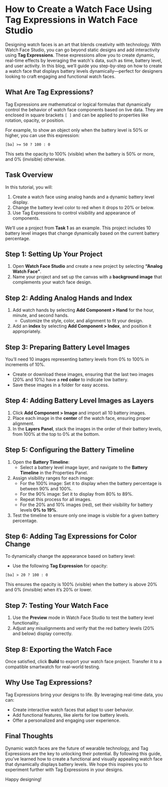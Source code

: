 
# How to Create a Watch Face Using Tag Expressions in Watch Face Studio

Designing watch faces is an art that blends creativity with technology. With Watch Face Studio, you can go beyond static designs and add interactivity using **Tag Expressions**. These expressions allow you to create dynamic, real-time effects by leveraging the watch's data, such as time, battery level, and user activity. In this blog, we’ll guide you step-by-step on how to create a watch face that displays battery levels dynamically—perfect for designers looking to craft engaging and functional watch faces.

## What Are Tag Expressions?
Tag Expressions are mathematical or logical formulas that dynamically control the behavior of watch face components based on live data. They are enclosed in square brackets `[ ]` and can be applied to properties like rotation, opacity, or position.

For example, to show an object only when the battery level is 50% or higher, you can use this expression:
```
[ba] >= 50 ? 100 : 0
```
This sets the opacity to 100% (visible) when the battery is 50% or more, and 0% (invisible) otherwise.

## Task Overview
In this tutorial, you will:
1. Create a watch face using analog hands and a dynamic battery level display.
2. Change the battery level color to red when it drops to 20% or below.
3. Use Tag Expressions to control visibility and appearance of components.

We’ll use a project from **Task 1** as an example. This project includes 10 battery level images that change dynamically based on the current battery percentage.

## Step 1: Setting Up Your Project
1. Open **Watch Face Studio** and create a new project by selecting **“Analog Watch Face”**.
2. Name your project and set up the canvas with a **background image** that complements your watch face design.

## Step 2: Adding Analog Hands and Index
1. Add watch hands by selecting **Add Component > Hand** for the hour, minute, and second hands.
   - Customize the style, color, and alignment to fit your design.
2. Add an **index** by selecting **Add Component > Index**, and position it appropriately.

## Step 3: Preparing Battery Level Images
You’ll need 10 images representing battery levels from 0% to 100% in increments of 10%.
- Create or download these images, ensuring that the last two images (20% and 10%) have a **red color** to indicate low battery.
- Save these images in a folder for easy access.

## Step 4: Adding Battery Level Images as Layers
1. Click **Add Component > Image** and import all 10 battery images.
2. Place each image in the **center** of the watch face, ensuring proper alignment.
3. In the **Layers Panel**, stack the images in the order of their battery levels, from 100% at the top to 0% at the bottom.

## Step 5: Configuring the Battery Timeline
1. Open the **Battery Timeline**:
   - Select a battery level image layer, and navigate to the **Battery Timeline** in the Properties Panel.
2. Assign visibility ranges for each image:
   - For the 100% image: Set it to display when the battery percentage is between 90% and 100%.
   - For the 90% image: Set it to display from 80% to 89%.
   - Repeat this process for all images.
   - For the 20% and 10% images (red), set their visibility for battery levels **0% to 19%**.
3. Test the timeline to ensure only one image is visible for a given battery percentage.

## Step 6: Adding Tag Expressions for Color Change
To dynamically change the appearance based on battery level:
- Use the following **Tag Expression** for opacity:
``` 
[ba] > 20 ? 100 : 0
```
This ensures the opacity is 100% (visible) when the battery is above 20% and 0% (invisible) when it’s 20% or lower.

## Step 7: Testing Your Watch Face
1. Use the **Preview** mode in Watch Face Studio to test the battery level functionality.
2. Adjust any misalignments and verify that the red battery levels (20% and below) display correctly.

## Step 8: Exporting the Watch Face
Once satisfied, click **Build** to export your watch face project. Transfer it to a compatible smartwatch for real-world testing.

## Why Use Tag Expressions?
Tag Expressions bring your designs to life. By leveraging real-time data, you can:
- Create interactive watch faces that adapt to user behavior.
- Add functional features, like alerts for low battery levels.
- Offer a personalized and engaging user experience.

## Final Thoughts
Dynamic watch faces are the future of wearable technology, and Tag Expressions are the key to unlocking their potential. By following this guide, you’ve learned how to create a functional and visually appealing watch face that dynamically displays battery levels. We hope this inspires you to experiment further with Tag Expressions in your designs.

Happy designing!
